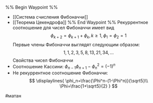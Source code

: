 %% Begin Waypoint %%
- [[Система счисления Фибоначчи]]
- [[Теорема Цекендрофа]]
%% End Waypoint %%
Рекуррентное соотношение для чисел Фибоначчи имеет вид
$$
\phi_{k+2}=\phi_{k+1}+\phi_k, k\ge 1,\phi_1=\phi_2=1
$$
Первые члены Фибоначчи выглядят следующим образом:
$$
1,1,2,3,5,8,13,21,34,...
$$
Свойства чисел Фибоначчи
- Соотношение Кассини: $\phi_{n-1}\phi_{n+1}-\phi_{n}^2=(-1)^n$
- Не рекуррентное соотношение Фибоначчи: 
$$
\displaylines{
\phi_n=\frac{\Phi^n-(1-\Phi^n)}{\sqrt5}\\
\Phi=\frac{1+\sqrt5}{2}
}
$$

#матан 